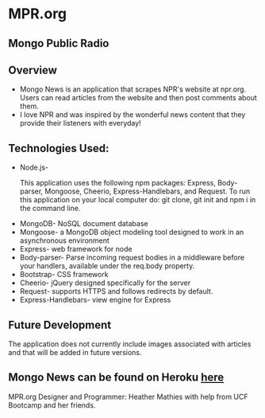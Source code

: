 
<h1>MPR.org</h1>
<h2>Mongo Public Radio</h2>
<h2>Overview</h2>
<ul>
  <li>Mongo News is an application that scrapes NPR's website at npr.org. Users can read articles from the website and then post comments about them. </li>

  <li>I love NPR and was inspired by the wonderful news content that they provide their listeners with everyday! </li>
</ul>

<h2>Technologies Used:</h2>
<ul>
  <li>Node.js-<p>This application uses the following npm packages: Express, Body-parser, Mongoose, Cheerio, Express-Handlebars, and Request.  To run this application on your local computer do: git clone, git init and npm i in the command line.</p>
  </li>
  <li>MongoDB- NoSQL document database </li>
  <li>Mongoose- a MongoDB object modeling tool designed to work in an asynchronous environment</li>
  <li>Express- web framework for node</li>
  <li>Body-parser- Parse incoming request bodies in a middleware before your handlers, available under the req.body property.</li>
  <li>Bootstrap- CSS framework</li>
  <li>Cheerio-  jQuery designed specifically for the server</li>
  <li>Request- supports HTTPS and follows redirects by default.</li>
  <li>Express-Handlebars- view engine for Express</li>
</ul>


<h2>Future Development</h2>
<p>The application does not currently include images associated with articles and that will be added in future versions.  </p>


<h2>Mongo News can be found on Heroku <a href='https://git.heroku.com/news-the-mongo-way.git'>here</a></h2>
<!--
![Screenshot](public/assets/images/ewok.jpeg)
<p>Credit: This is a clipart image and can be found at: </p> http://weclipart.com/gimg/A425F14D40565938/il_340x270.558688970_2sb2.jpg
<hr> -->

<footer>MPR.org Designer and Programmer: Heather Mathies with help from UCF Bootcamp and her friends.</footer>
